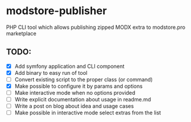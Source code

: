 # modstore-publisher
PHP CLI tool which allows publishing zipped MODX extra to modstore.pro marketplace

## TODO:
- [x] Add symfony application and CLI component
- [x] Add binary to easy run of tool
- [ ] Convert existing script to the proper class (or command)
- [x] Make possible to configure it by params and options
- [ ] Make interactive mode when no options provided
- [ ] Write explicit documentation about usage in readme.md
- [ ] Write a post on blog about idea and usage cases
- [ ] Make possible in interactive mode select extras from the list
